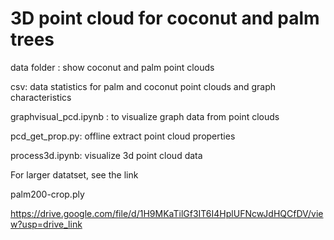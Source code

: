 # 3D point cloud for coconut and palm trees


data folder : show coconut and palm point clouds

csv: data statistics for palm and coconut point clouds and graph characteristics

graphvisual_pcd.ipynb : to visualize graph data from point clouds

pcd_get_prop.py: offline extract point cloud properties

process3d.ipynb: visualize 3d point cloud data

For larger datatset, see the link

palm200-crop.ply

https://drive.google.com/file/d/1H9MKaTilGf3IT6I4HplUFNcwJdHQCfDV/view?usp=drive_link

